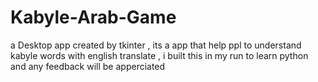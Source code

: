 # Kabyle-Arab-Game
a Desktop app created by tkinter , its a app that help ppl to understand kabyle words with english translate , i built this in my run to learn python and any feedback will be apperciated 
